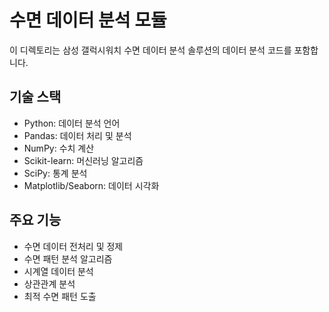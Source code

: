 # 수면 데이터 분석 모듈

이 디렉토리는 삼성 갤럭시워치 수면 데이터 분석 솔루션의 데이터 분석 코드를 포함합니다.

## 기술 스택

- Python: 데이터 분석 언어
- Pandas: 데이터 처리 및 분석
- NumPy: 수치 계산
- Scikit-learn: 머신러닝 알고리즘
- SciPy: 통계 분석
- Matplotlib/Seaborn: 데이터 시각화

## 주요 기능

- 수면 데이터 전처리 및 정제
- 수면 패턴 분석 알고리즘
- 시계열 데이터 분석
- 상관관계 분석
- 최적 수면 패턴 도출

```
